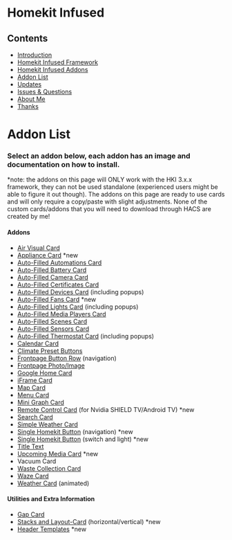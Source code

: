 # Homekit Infused

## Contents
- [Introduction](index.md)
- [Homekit Infused Framework](framework.md)
- [Homekit Infused Addons](addons.md)
- [Addon List](https://github.com/jimz011/homekit-infused/edit/master/docs/addon_list.md)
- [Updates](updates.md)
- [Issues & Questions](issues.md)
- [About Me](about.md)
- [Thanks](thanks.md)

# Addon List

### Select an addon below, each addon has an image and documentation on how to install.
*note: the addons on this page will ONLY work with the HKI 3.x.x framework, they can not be used standalone (experienced users might be able to figure it out though). The addons on this page are ready to use cards and will only require a copy/paste with slight adjustments. None of the custom cards/addons that you will need to download through HACS are created by me!

#### Addons
  - [Air Visual Card](addons/air-visual-card.md)
  - [Appliance Card](addons/appliances-card.md) *new
  - [Auto-Filled Automations Card](addons/auto-fill-automations-card.md)
  - [Auto-Filled Battery Card](addons/auto-fill-battery-card.md)
  - [Auto-Filled Camera Card](addons/auto-fill-camera-card.md)
  - [Auto-Filled Certificates Card](addons/auto-fill-certificates-card.md)
  - [Auto-Filled Devices Card](addons/auto-fill-devices-card.md) (including popups)
  - [Auto-Filled Fans Card](addons/auto-fill-fans-card.md) *new
  - [Auto-Filled Lights Card](addons/auto-fill-lights-card.md) (including popups)
  - [Auto-Filled Media Players Card](addons/auto-fill-media-players-card.md)
  - [Auto-Filled Scenes Card](addons/auto-fill-scenes-card.md)
  - [Auto-Filled Sensors Card](addons/auto-fill-sensors-card.md)
  - [Auto-Filled Thermostat Card](addons/auto-fill-thermostats-card.md) (including popups)
  - [Calendar Card](addons/calendar-card.md)
  - [Climate Preset Buttons](addons/climate-preset-buttons.md)
  - [Frontpage Button Row](addons/frontpage-buttons.md) (navigation)
  - [Frontpage Photo/Image](addons/frontpage-photo.md)
  - [Google Home Card](addons/google-home-card.md)
  - [iFrame Card](addons/iframe-card.md)
  - [Map Card](addons/map-card.md)
  - [Menu Card](addons/menu-card.md)
  - [Mini Graph Card](addons/mini-graph-card.md)
  - [Remote Control Card](addons/nvidia-remote.md) (for Nvidia SHIELD TV/Android TV) *new
  - [Search Card](addons/search-card.md)
  - [Simple Weather Card](addons/simple-weather-card.md)
  - [Single Homekit Button](addons/button-navigation.md) (navigation) *new
  - [Single Homekit Button](addons/button-light-switch.md) (switch and light) *new
  - [Title Text](addons/title-text-card.md)
  - [Upcoming Media Card](addons/upcoming-recently-added.md) *new
  - Vacuum Card
  - [Waste Collection Card](addons/waste-collection-card.md)
  - [Waze Card](addons/waze-card.md)
  - [Weather Card](addons/weather-card.md) (animated)

#### Utilities and Extra Information
  - [Gap Card](addons/gap-card.md)
  - [Stacks and Layout-Card](addons/stacks.md) (horizontal/vertical) *new
  - [Header Templates](addons/header_templates.md) *new
